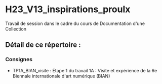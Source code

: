 # H23_V13_inspirations_proulx
Travail de session dans le cadre du cours de Documentation d'une Collection

## Détail de ce répertoire :

### Consignes
- TP1A_BIAN_visite : Étape 1 du travail 1A : Visite et expérience de la 6e Biennale internationale d'art numérique (BIAN)
